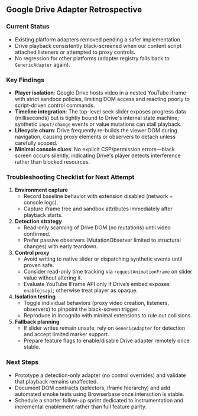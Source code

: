 ## Google Drive Adapter Retrospective

### Current Status
- Existing platform adapters removed pending a safer implementation.
- Drive playback consistently black-screened when our content script attached listeners or attempted to proxy controls.
- No regression for other platforms (adapter registry falls back to `GenericAdapter` again).

### Key Findings
- **Player isolation**: Google Drive hosts video in a nested YouTube iframe with strict sandbox policies, limiting DOM access and reacting poorly to script-driven control commands.
- **Timeline integration**: The top-level seek slider exposes progress data (milliseconds) but is tightly bound to Drive's internal state machine; synthetic `input/change` events or value mutations can stall playback.
- **Lifecycle churn**: Drive frequently re-builds the viewer DOM during navigation, causing proxy elements or observers to detach unless carefully scoped.
- **Minimal console clues**: No explicit CSP/permission errors—black screen occurs silently, indicating Drive's player detects interference rather than blocked resources.

### Troubleshooting Checklist for Next Attempt
1. **Environment capture**
   - Record baseline behavior with extension disabled (network + console logs).
   - Capture iframe tree and sandbox attributes immediately after playback starts.
2. **Detection strategy**
   - Read-only scanning of Drive DOM (no mutations) until video confirmed.
   - Prefer passive observers (MutationObserver limited to structural changes) with early teardown.
3. **Control proxy**
   - Avoid writing to native slider or dispatching synthetic events until proven safe.
   - Consider read-only time tracking via `requestAnimationFrame` on slider value without altering it.
   - Evaluate YouTube IFrame API only if Drive’s embed exposes `enablejsapi`; otherwise treat player as opaque.
4. **Isolation testing**
   - Toggle individual behaviors (proxy video creation, listeners, observers) to pinpoint the black-screen trigger.
   - Reproduce in Incognito with minimal extensions to rule out collisions.
5. **Fallback planning**
   - If slider writes remain unsafe, rely on `GenericAdapter` for detection and accept limited marker support.
   - Prepare feature flags to enable/disable Drive adapter remotely once stable.

### Next Steps
- Prototype a detection-only adapter (no control overrides) and validate that playback remains unaffected.
- Document DOM contracts (selectors, iframe hierarchy) and add automated smoke tests using Browserbase once interaction is stable.
- Schedule a shorter follow-up sprint dedicated to instrumentation and incremental enablement rather than full feature parity.
